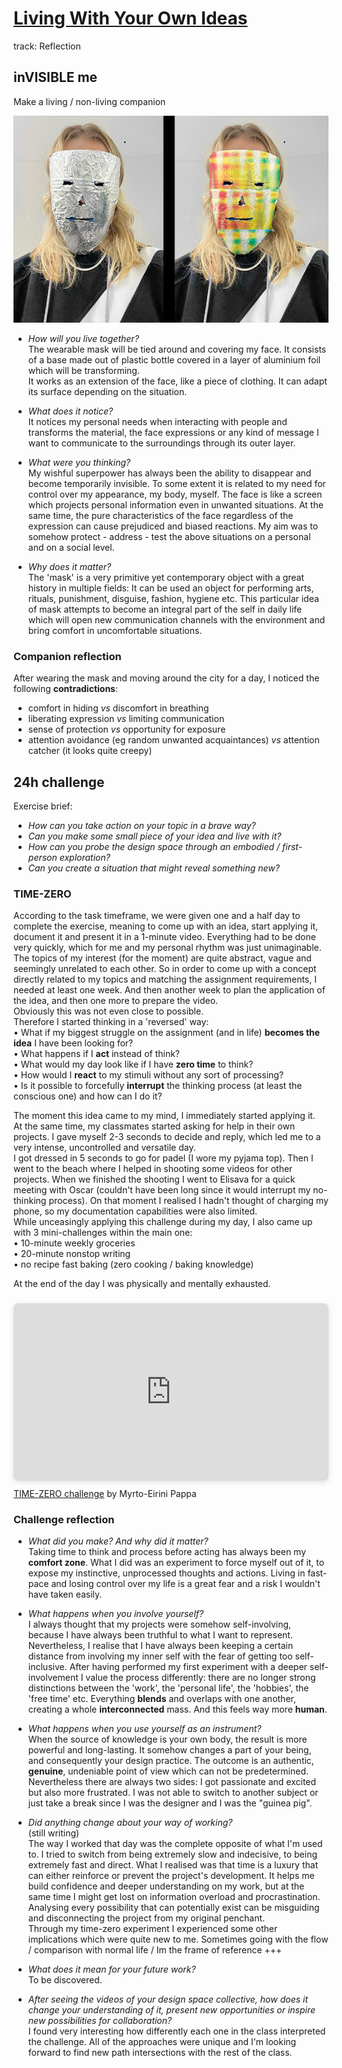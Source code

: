 # [Living With Your Own Ideas](https://fablabbcn.github.io/mdef-docs/academic_year_2022_23/term_1_2022_23/living_with_your_own_ideas_2022_23/)  
track: Reflection    


## inVISIBLE me  
Make a living / non-living companion  

![](companion.jpg)   


- *How will you live together?*  
The wearable mask will be tied around and covering my face. It consists of a base made out of plastic bottle covered in a layer of aluminium foil which will be transforming.   
It works as an extension of the face, like a piece of clothing. It can adapt its surface depending on the situation.  

- *What does it notice?*  
It notices my personal needs when interacting with people and transforms the material, the face expressions or any kind of message I want to communicate to the surroundings through its outer layer.  

- *What were you thinking?*   
My wishful superpower has always been the ability to disappear and become temporarily invisible. To some extent it is related to my need for control over my appearance, my body, myself. The face is like a screen which projects personal information even in unwanted situations. At the same time, the pure characteristics of the face regardless of the expression can cause prejudiced and biased reactions. My aim was to somehow protect - address - test the above situations on a personal and on a social level.  

- *Why does it matter?*  
The 'mask' is a very primitive yet contemporary object with a great history in multiple fields: It can be used an object for performing arts, rituals, punishment, disguise, fashion, hygiene etc. This particular idea of mask attempts to become an integral part of the self in daily life which will open new communication channels with the environment and bring comfort in uncomfortable situations.    

### Companion reflection  

After wearing the mask and moving around the city for a day, I noticed the following **contradictions**:  
- comfort in hiding *vs* discomfort in breathing  
- liberating expression *vs* limiting communication  
- sense of protection *vs* opportunity for exposure    
- attention avoidance (eg random unwanted acquaintances) *vs* attention catcher (it looks quite creepy)  

## 24h challenge  
Exercise brief:  
- *How can you take action on your topic in a brave way?*  
- *Can you make some small piece of your idea and live with it?*  
- *How can you probe the design space through an embodied / first-person exploration?*  
- *Can you create a situation that might reveal something new?*  

### TIME-ZERO
According to the task timeframe, we were given one and a half day to complete the exercise, meaning to come up with an idea, start applying it, document it and present it in a 1-minute video. Everything had to be done very quickly, which for me and my personal rhythm was just unimaginable. The topics of my interest (for the moment) are quite abstract, vague and seemingly unrelated to each other. So in order to come up with a concept directly related to my topics and matching the assignment requirements, I needed at least one week. And then another week to plan the application of the idea, and then one more to prepare the video.   
Obviously this was not even close to possible.  
Therefore I started thinking in a 'reversed' way:  
• What if my biggest struggle on the assignment (and in life) **becomes the idea** I have been looking for?   
• What happens if I **act** instead of think?   
• What would my day look like if I have **zero time** to think?   
• How would I **react** to my stimuli without any sort of processing?  
• Is it possible to forcefully **interrupt** the thinking process (at least the conscious one) and how can I do it?    

The moment this idea came to my mind, I immediately started applying it.  
At the same time, my classmates started asking for help in their own projects. I gave myself 2-3 seconds to decide and reply, which led me to a very intense, uncontrolled and versatile day.  
I got dressed in 5 seconds to go for padel (I wore my pyjama top). Then I went to the beach where I helped in shooting some videos for other projects. When we finished the shooting I went to Elisava for a quick meeting with Oscar (couldn't have been long since it would interrupt my no-thinking process). On that moment I realised I hadn't thought of charging my phone, so my documentation capabilities were also limited.  
While unceasingly applying this challenge during my day, I also came up with 3 mini-challenges within the main one:  
• 10-minute weekly groceries  
• 20-minute nonstop writing  
• no recipe fast baking (zero cooking / baking knowledge)   

At the end of the day I was physically and mentally exhausted.  
<div style="position: relative; width: 100%; height: 0; padding-top: 56.2500%;
 padding-bottom: 0; box-shadow: 0 2px 8px 0 rgba(63,69,81,0.16); margin-top: 1.6em; margin-bottom: 0.9em; overflow: hidden;
 border-radius: 8px; will-change: transform;">
  <iframe loading="lazy" style="position: absolute; width: 100%; height: 100%; top: 0; left: 0; border: none; padding: 0;margin: 0;"
    src="https:&#x2F;&#x2F;www.canva.com&#x2F;design&#x2F;DAFRM6IaMuE&#x2F;watch?embed" allowfullscreen="allowfullscreen" allow="fullscreen">
  </iframe>
</div>
<a href="https:&#x2F;&#x2F;www.canva.com&#x2F;design&#x2F;DAFRM6IaMuE&#x2F;watch?utm_content=DAFRM6IaMuE&amp;utm_campaign=designshare&amp;utm_medium=embeds&amp;utm_source=link" target="_blank" rel="noopener">TIME-ZERO challenge</a> by Myrto-Eirini Pappa  


### Challenge reflection  

- *What did you make? And why did it matter?*  
Taking time to think and process before acting has always been my **comfort zone**. What I did was an experiment to force myself out of it, to expose my instinctive, unprocessed thoughts and actions. Living in fast-pace and losing control over my life is a great fear and a risk I wouldn't have taken easily.  

- *What happens when you involve yourself?*  
I always thought that my projects were somehow self-involving, because I have always been truthful to what I want to represent. Nevertheless, I realise that I have always been keeping a certain distance from involving my inner self with the fear of getting too self-inclusive. After having performed my first experiment with a deeper self-involvement I value the process differently: there are no longer strong distinctions between the 'work', the 'personal life', the 'hobbies', the 'free time' etc. Everything **blends** and overlaps with one another, creating a whole **interconnected** mass. And this feels way more **human**.     

- *What happens when you use yourself as an instrument?*  
 When the source of knowledge is your own body, the result is more powerful and long-lasting. It somehow changes a part of your being, and consequently your design practice. The outcome is an authentic, **genuine**, undeniable point of view which can not be predetermined.  
 Nevertheless there are always two sides: I got passionate and excited but also more frustrated. I was not able to switch to another subject or just take a break since I was the designer and I was the "guinea pig".  

- *Did anything change about your way of working?*  
(still writing)  
The way Ι worked that day was the complete opposite of what I'm used to. I tried to switch from being extremely slow and indecisive, to being extremely fast and direct. What I realised was that time is a luxury that can either reinforce or prevent the project's development. It helps me build confidence and deeper understanding on my work, but at the same time I might get lost on information overload and procrastination. Analysing every possibility that can potentially exist can be misguiding and disconnecting the project from my original penchant.  
Through my time-zero experiment I experienced some other implications which were quite new to me. Sometimes going with the flow / comparison with normal life / Im the frame of reference
+++   

- *What does it mean for your future work?*  
To be discovered.  
- *After seeing the videos of your design space collective, how does it change your understanding of it, present new opportunities or inspire new possibilities for collaboration?*  
I found very interesting how differently each one in the class interpreted the challenge. All of the approaches were unique and I'm looking forward to find new path intersections with the rest of the class.    
